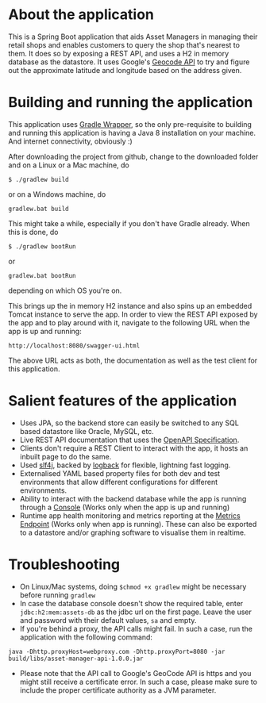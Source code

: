 # About the application
This is a Spring Boot application that aids Asset Managers in managing their retail shops and enables customers to query the shop that's nearest to them. It does so by exposing a REST API, and uses a H2 in memory database as the datastore. It uses Google's [Geocode API](https://developers.google.com/maps/documentation/geocoding/intro) to try and figure out the approximate latitude and longitude based on the address given.

# Building and running the application
This application uses [Gradle Wrapper](https://docs.gradle.org/current/userguide/gradle_wrapper.html), so the only pre-requisite to building and running this application is having a Java 8 installation on your machine. And internet connectivity, obviously :)

 After downloading the project from github, change to the downloaded folder and on a Linux or a Mac machine, do
 ```
 $ ./gradlew build
 ```
 or on a Windows machine, do
 ```
 gradlew.bat build
 ```
 This might take a while, especially if you don't have Gradle already. When this is done, do
 ```
 $ ./gradlew bootRun
 ```
 or 
 ```
 gradlew.bat bootRun
 ```
 depending on which OS you're on.
 
 This brings up the in memory H2 instance and also spins up an embedded Tomcat instance to serve the app.
 In order to view the REST API exposed by the app and to play around with it, navigate to the following URL when the app is up and running:
 ```
 http://localhost:8080/swagger-ui.html
 ```
 The above URL acts as both, the documentation as well as the test client for this application.
 
 # Salient features of the application
 * Uses JPA, so the backend store can easily be switched to any SQL based datastore like Oracle, MySQL, etc.
 * Live REST API documentation that uses the [OpenAPI Specification](https://github.com/OAI/OpenAPI-Specification).
 * Clients don't require a REST Client to interact with the app, it hosts an inbuilt page to do the same.
 * Used [slf4j](https://www.slf4j.org), backed by [logback](https://logback.qos.ch) for flexible, lightning fast logging.
 * Externalised YAML based property files for both dev and test environments that allow different configurations for different environments.
 * Ability to interact with the backend database while the app is running through a [Console](http://localhost:8080/h2-console) (Works only when the app is up and running)
 * Runtime app health monitoring and metrics reporting at the [Metrics Endpoint](http://localhost:8080/metrics) (Works only when app is running). These can also be exported to a datastore and/or graphing software to visualise them in realtime.
 
 # Troubleshooting
 * On Linux/Mac systems, doing `$chmod +x gradlew` might be necessary before running `gradlew`
 * In case the database console doesn't show the required table, enter `jdbc:h2:mem:assets-db` as the jdbc url on the first page. Leave the user and password with their default values, `sa` and empty.
 * If you're behind a proxy, the API calls might fail. In such a case, run the application with the following command:
 ```
 java -Dhttp.proxyHost=webproxy.com -Dhttp.proxyPort=8080 -jar build/libs/asset-manager-api-1.0.0.jar 
 ```
 * Please note that the API call to Google's GeoCode API is https and you might still receive a certificate error. In such a case, please make sure to include the proper certificate authority as a JVM parameter.
